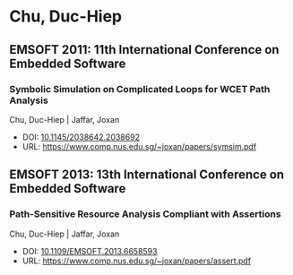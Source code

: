 # Chu, Duc-Hiep

## EMSOFT 2011: 11th International Conference on Embedded Software

### Symbolic Simulation on Complicated Loops for WCET Path Analysis
Chu, Duc-Hiep | Jaffar, Joxan
* DOI: [10.1145/2038642.2038692](https://doi.org/10.1145/2038642.2038692)
* URL: <https://www.comp.nus.edu.sg/~joxan/papers/symsim.pdf>

## EMSOFT 2013: 13th International Conference on Embedded Software

### Path-Sensitive Resource Analysis Compliant with Assertions
Chu, Duc-Hiep | Jaffar, Joxan
* DOI: [10.1109/EMSOFT.2013.6658593](https://doi.org/10.1109/EMSOFT.2013.6658593)
* URL: <https://www.comp.nus.edu.sg/~joxan/papers/assert.pdf>

